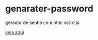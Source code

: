 # genarater-password

geradpr de senha com html,css e js

[veja aqui](https://stackblitz.com/edit/web-platform-k1fetn)
